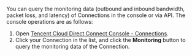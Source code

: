 You can query the monitoring data (outbound and inbound bandwidth, packet loss, and latency) of Connections in the console or via API. The console operations are as follows:
1. Open [Tencent Cloud Direct Connect Console - Connections](https://console.cloud.tencent.com/vpc/dc).
2. Click your Connection in the list, and click the **Monitoring** button to query the monitoring data of the Connection.

